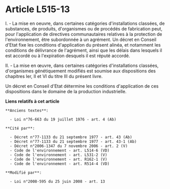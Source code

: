 # Article L515-13

I. - La mise en oeuvre, dans certaines catégories d'installations classées, de substances, de produits, d'organismes ou de
procédés de fabrication peut, pour l'application de directives communautaires relatives à la protection de l'environnement,
être subordonnée à un agrément. Un décret en Conseil d'Etat fixe les conditions d'application du présent alinéa, et notamment
les conditions de délivrance de l'agrément, ainsi que les délais dans lesquels il est accordé ou à l'expiration desquels il
est réputé accordé.

II. - La mise en œuvre, dans certaines catégories d'installations classées, d'organismes génétiquement modifiés est soumise
aux dispositions des chapitres Ier, II et VI du titre III du présent livre. 

Un décret en Conseil d'Etat détermine les conditions d'application de ces dispositions dans le domaine de la production
industrielle.

**Liens relatifs à cet article**

	**Anciens textes**:

	  - Loi n°76-663 du 19 juillet 1976 - art. 4 (Ab)

	**Cité par**:

	  - Décret n°77-1133 du 21 septembre 1977 - art. 43 (Ab)
	  - Décret n°77-1133 du 21 septembre 1977 - art. 43-1 (Ab)
	  - Décret n°2006-1347 du 7 novembre 2006 - art. 2 (V)
	  - Code de l'environnement - art. L514-6 (VD)
	  - Code de l'environnement - art. L531-2 (V)
	  - Code de l'environnement - art. R162-1 (V)
	  - Code de l'environnement - art. R514-4 (VD)

	**Modifié par**:

	  - Loi n°2008-595 du 25 juin 2008 - art. 13
